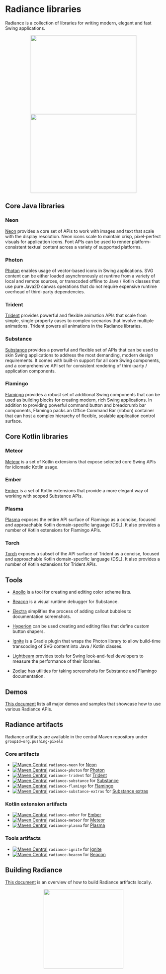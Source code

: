 # Radiance libraries

Radiance is a collection of libraries for writing modern, elegant and fast Swing applications.

<p align="center">
<img src="https://raw.githubusercontent.com/kirill-grouchnikov/radiance/master/docs/images/substance/skins/nebulabrickwall1.png" width="340" height="254" border=0>
<img src="https://raw.githubusercontent.com/kirill-grouchnikov/radiance/master/docs/images/substance/skins/dustcoffee2.png" width="340" height="254" border=0>
</p>

## Core Java libraries

### Neon

[Neon](docs/neon/neon.md) provides a core set of APIs to work with images and text that scale with the display resolution. Neon icons scale to maintain crisp, pixel-perfect visuals for application icons. Font APIs can be used to render platform-consistent textual content across a variety of supported platforms.

### Photon

[Photon](docs/photon/photon.md) enables usage of vector-based icons in Swing applications. SVG content can be either loaded asynchronously at runtime from a variety of local and remote sources, or transcoded offline to Java / Kotlin classes that use pure Java2D canvas operations that do not require expensive runtime overhead of third-party dependencies.

### Trident

[Trident](docs/trident/trident.md) provides powerful and flexible animation APIs that scale from simple, single-property cases to complex scenarios that involve multiple animations. Trident powers all animations in the Radiance libraries.

### Substance

[Substance](docs/substance/substance.md) provides a powerful and flexible set of APIs that can be used to skin Swing applications to address the most demanding, modern design requirements. It comes with built-in support for all core Swing components, and a comprehensive API set for consistent rendering of third-party / application components.

### Flamingo

[Flamingo](docs/flamingo/flamingo.md) provides a robust set of additional Swing components that can be used as building blocks for creating modern, rich Swing applications. In addition to providing powerful command button and breadcrumb bar components, Flamingo packs an Office Command Bar (ribbon) container that can host a complex hierarchy of flexible, scalable application control surface.

## Core Kotlin libraries

### Meteor

[Meteor](docs/kotlin-ext/meteor/meteor.md) is a set of Kotlin extensions that expose selected core Swing APIs for idiomatic Kotlin usage.

### Ember

[Ember](docs/kotlin-ext/ember/ember.md) is a set of Kotlin extensions that provide a more elegant way of working with scoped Substance APIs.

### Plasma

[Plasma](docs/kotlin-ext/plasma/plasma.md) exposes the entire API surface of Flamingo as a concise, focused and approachable Kotlin domain-specific language (DSL). It also provides a number of Kotlin extensions for Flamingo APIs.

### Torch

[Torch](docs/kotlin-ext/torch/torch.md) exposes a subset of the API surface of Trident as a concise, focused and approachable Kotlin domain-specific language (DSL). It also provides a number of Kotlin extensions for Trident APIs.

## Tools

* [Apollo](docs/tools/apollo/apollo.md) is a tool for creating and editing color scheme lists.

* [Beacon](docs/tools/beacon/beacon.md) is a visual runtime debugger for Substance.

* [Electra](docs/tools/electra/electra.md) simplifies the process of adding callout bubbles to documentation screenshots.

* [Hyperion](docs/tools/hyperion/hyperion.md) can be used creating and editing files that define custom button shapers.

* [Ignite](docs/tools/ignite/ignite.md) is a Gradle plugin that wraps the Photon library to allow build-time transcoding of SVG content into Java / Kotlin classes.

* [Lightbeam](docs/tools/lightbeam/lightbeam.md) provides tools for Swing look-and-feel developers to measure the performance of their libraries.

* [Zodiac](docs/tools/zodiac/zodiac.md) has utilities for taking screenshots for Substance and Flamingo documentation.

## Demos

[This document](docs/demos.md) lists all major demos and samples that showcase how to use various Radiance APIs.

## Radiance artifacts

Radiance artifacts are available in the central Maven repository under `groupId=org.pushing-pixels`

### Core artifacts

* [![Maven Central](https://maven-badges.herokuapp.com/maven-central/org.pushing-pixels/radiance-neon/badge.svg)](https://maven-badges.herokuapp.com/maven-central/org.pushing-pixels/radiance-neon)
`radiance-neon` for [Neon](docs/neon/neon.md)
* [![Maven Central](https://maven-badges.herokuapp.com/maven-central/org.pushing-pixels/radiance-photon/badge.svg)](https://maven-badges.herokuapp.com/maven-central/org.pushing-pixels/radiance-photon) `radiance-photon` for [Photon](docs/photon/photon.md)
* [![Maven Central](https://maven-badges.herokuapp.com/maven-central/org.pushing-pixels/radiance-trident/badge.svg)](https://maven-badges.herokuapp.com/maven-central/org.pushing-pixels/radiance-trident) `radiance-trident` for [Trident](docs/trident/trident.md)
* [![Maven Central](https://maven-badges.herokuapp.com/maven-central/org.pushing-pixels/radiance-substance/badge.svg)](https://maven-badges.herokuapp.com/maven-central/org.pushing-pixels/radiance-substance) `radiance-substance` for [Substance](docs/substance/substance.md)
* [![Maven Central](https://maven-badges.herokuapp.com/maven-central/org.pushing-pixels/radiance-flamingo/badge.svg)](https://maven-badges.herokuapp.com/maven-central/org.pushing-pixels/radiance-flamingo) `radiance-flamingo` for [Flamingo](docs/flamingo/flamingo.md)
* [![Maven Central](https://maven-badges.herokuapp.com/maven-central/org.pushing-pixels/radiance-substance-extras/badge.svg)](https://maven-badges.herokuapp.com/maven-central/org.pushing-pixels/radiance-substance-extras) `radiance-substance-extras` for [Substance extras](docs/substance/extras.md)

### Kotlin extension artifacts
* [![Maven Central](https://maven-badges.herokuapp.com/maven-central/org.pushing-pixels/radiance-ember/badge.svg)](https://maven-badges.herokuapp.com/maven-central/org.pushing-pixels/radiance-ember) `radiance-ember` for [Ember](docs/kotlin-ext/ember/ember.md)
* [![Maven Central](https://maven-badges.herokuapp.com/maven-central/org.pushing-pixels/radiance-meteor/badge.svg)](https://maven-badges.herokuapp.com/maven-central/org.pushing-pixels/radiance-meteor) `radiance-meteor` for [Meteor](docs/kotlin-ext/meteor/meteor.md)
* [![Maven Central](https://maven-badges.herokuapp.com/maven-central/org.pushing-pixels/radiance-plasma/badge.svg)](https://maven-badges.herokuapp.com/maven-central/org.pushing-pixels/radiance-plasma) `radiance-plasma` for [Plasma](docs/kotlin-ext/plasma/plasma.md)

### Tools artifacts

* [![Maven Central](https://maven-badges.herokuapp.com/maven-central/org.pushing-pixels/radiance-ignite/badge.svg)](https://maven-badges.herokuapp.com/maven-central/org.pushing-pixels/radiance-ignite) `radiance-ignite` for [Ignite](docs/tools/ignite/ignite.md)
* [![Maven Central](https://maven-badges.herokuapp.com/maven-central/org.pushing-pixels/radiance-beacon/badge.svg)](https://maven-badges.herokuapp.com/maven-central/org.pushing-pixels/radiance-beacon) `radiance-beacon` for [Beacon](docs/tools/beacon/beacon.md)

## Building Radiance

[This document](docs/building.md) is an overview of how to build Radiance artifacts locally.

<p align="center">
<img src="https://raw.githubusercontent.com/kirill-grouchnikov/radiance/master/docs/images/icon/radiance_product_512.png" width="256" height="256" border=0>
</p>
